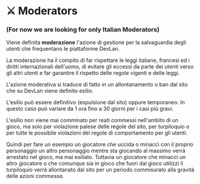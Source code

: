 # ⚔️ Moderators

### (For now we are looking for only Italian Moderators)

Viene definita **moderazione** l'azione di gestione per la salvaguardia degli utenti che frequentano le piattaforme DevLan.

La moderazione ha il compito di far rispettare le leggi italiane, francesi ed i diritti internazionali dell'uomo, di evitare gli eccessi da parte dei utenti verso gli altri utenti e far garantire il rispetto  delle regole vigenti e delle leggi.

L'azione moderativa si traduce di fatto in un allontanamento o ban dal sito che su DevLan viene definito esilio.

L'esilio può essere definitivo (espulsione dal sito) oppure temporaneo. In questo caso può variare da 1 ora fino a 30 giorni per i casi più gravi.

L'esilio non viene mai comminato per reati commessi nell'ambito di un gioco, ma solo per violazione palese delle regole del sito, per turpiloquio o per tutte le possibile violazioni del regole di comportamento per gli utenti.

Quindi per fare un esempio un giocatore che uccida o minacci con il proprio personaggio un altro personaggio mentre sta giocando al massimo verrà arrestato nel gioco, ma mai esiliato. Tuttavia un giocatore che minacci un altro giocatore o che comunque sia in gioco che fuori dal gioco utilizzi il turpiloquio verrà allontanato dal sito per un periodo commisurato alla gravità delle azioni commesse.

 
